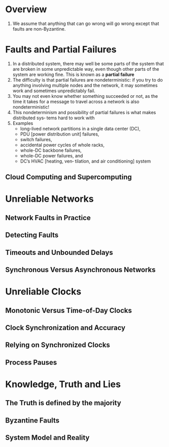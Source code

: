 # Overview
1. We assume that anything that can go wrong will go wrong except that faults are non-Byzantine.

# Faults and Partial Failures
1. In a distributed system, there may well be some parts of the system that are broken in some unpredictable way, even though other parts of the system are working fine. This is known as a **partial failure**
2. The difficulty is that partial failures are nondeterministic: if you try to do anything involving multiple nodes and the network, it may sometimes work and sometimes unpredictably fail.
3. You may not even know whether something succeeded or not, as the time it takes for a message to travel across a network is also nondeterministic!
4. This nondeterminism and possibility of partial failures is what makes distributed sys‐ tems hard to work with
5. Examples
   * long-lived network partitions in a single data center (DC), 
   * PDU [power distribution unit] failures, 
   * switch failures, 
   * accidental power cycles of whole racks, 
   * whole-DC backbone failures, 
   * whole-DC power failures, and 
   * DC’s HVAC [heating, ven‐ tilation, and air conditioning] system
## Cloud Computing and Supercomputing

# Unreliable Networks
## Network Faults in Practice
## Detecting Faults
## Timeouts and Unbounded Delays
## Synchronous Versus Asynchronous Networks

# Unreliable Clocks
## Monotonic Versus Time-of-Day Clocks
## Clock Synchronization and Accuracy
## Relying on Synchronized Clocks
## Process Pauses

# Knowledge, Truth and Lies
## The Truth is defined by the majority
## Byzantine Faults
## System Model and Reality

